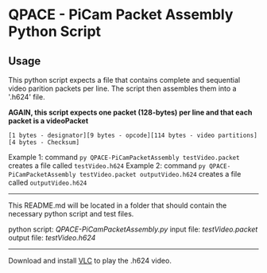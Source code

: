 # QPACE - PiCam Packet Assembly Python Script

## Usage
This python script expects a file that contains complete and sequential video parition packets per line. The script then assembles them into a '.h624' file.

**AGAIN, this script expects one packet (128-bytes) per line and that each packet is a videoPacket**

`[1 bytes - designator][9 bytes - opcode][114 bytes - video partitions][4 bytes - Checksum]`

Example 1:  command `py QPACE-PiCamPacketAssembly testVideo.packet` creates  a file called `testVideo.h624`
Example 2:  command `py QPACE-PiCamPacketAssembly testVideo.packet outputVideo.h624` creates a file called `outputVideo.h624`

----
This README.md will be located in a folder  that should contain the necessary python script and test files.

python script: *QPACE-PiCamPacketAssembly.py*
input file: *testVideo.packet*
output file: *testVideo.h624*

----
Download and install [VLC](https://www.videolan.org/vlc/index.html) to play the .h624 video.
